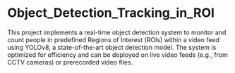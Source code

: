 # Object_Detection_Tracking_in_ROI
This project implements a real-time object detection system to monitor and count people in predefined Regions of Interest (ROIs) within a video feed using YOLOv8, a state-of-the-art object detection model. The system is optimized for efficiency and can be deployed on live video feeds (e.g., from CCTV cameras) or prerecorded video files.
